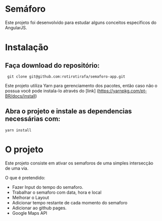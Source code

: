 # Semáforo

Este projeto foi desenvolvido para estudar alguns conceitos especificos do AngularJS.

# Instalação

## Faça download do repositório:
``` git clone git@github.com:rotirotirafa/semaforo-app.git```

Este projeto utiliza Yarn para gerenciamento dos pacotes, então caso não o possua você pode instala-lo através do [link] (https://yarnpkg.com/pt-BR/docs/install)

## Abra o projeto e instale as dependencias necessárias com:
``` yarn install ```

O projeto
=========

Este projeto consiste em ativar os semaforos de uma simples intersecção de uma via.

O que é pretendido:
- Fazer Input do tempo do semaforo.
- Trabalhar o semaforo com data, hora e local
- Melhorar o Layout
- Adicionar tempo restante de cada momento do semaforo
- Adicionar ao github pages.
- Google Maps API
